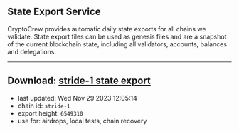 ## State Export Service
CryptoCrew provides automatic daily state exports for all chains we validate. State export files can be used as genesis files and are a snapshot of the current blockchain state, including all validators, accounts, balances and delegations.

---
**Download: [stride-1 state export](https://dl.ccvalidators.com/SERVICE/stride/stride-1_export_6549310.json)**
---

- last updated: Wed Nov 29 2023 12:05:14
- chain id: `stride-1`
- export height: `6549310`
- use for: airdrops, local tests, chain recovery
